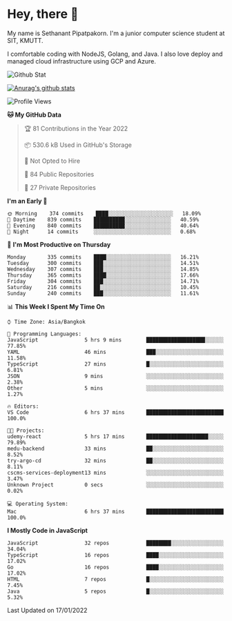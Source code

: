 # Hey, there 🙌
My name is Sethanant Pipatpakorn. I'm a junior computer science student at SIT, KMUTT.

I comfortable coding with NodeJS, Golang, and Java. I also love deploy and managed cloud infrastructure using GCP and Azure.

![Github Stat](https://github-profile-summary-cards.vercel.app/api/cards/profile-details?username=thetkpark&theme=dracula)

[![Anurag's github stats](https://github-readme-stats.vercel.app/api?username=thetkpark&count_private=true&show_icons=true&theme=tokyonight)](https://github.com/anuraghazra/github-readme-stats)

<!--START_SECTION:waka-->
![Profile Views](http://img.shields.io/badge/Profile%20Views-8-blue)

**🐱 My GitHub Data** 

> 🏆 81 Contributions in the Year 2022
 > 
> 📦 530.6 kB Used in GitHub's Storage 
 > 
> 🚫 Not Opted to Hire
 > 
> 📜 84 Public Repositories 
 > 
> 🔑 27 Private Repositories  
 > 
**I'm an Early 🐤** 

```text
🌞 Morning    374 commits    ████░░░░░░░░░░░░░░░░░░░░░   18.09% 
🌆 Daytime    839 commits    ██████████░░░░░░░░░░░░░░░   40.59% 
🌃 Evening    840 commits    ██████████░░░░░░░░░░░░░░░   40.64% 
🌙 Night      14 commits     ░░░░░░░░░░░░░░░░░░░░░░░░░   0.68%

```
📅 **I'm Most Productive on Thursday** 

```text
Monday       335 commits    ████░░░░░░░░░░░░░░░░░░░░░   16.21% 
Tuesday      300 commits    ███░░░░░░░░░░░░░░░░░░░░░░   14.51% 
Wednesday    307 commits    ███░░░░░░░░░░░░░░░░░░░░░░   14.85% 
Thursday     365 commits    ████░░░░░░░░░░░░░░░░░░░░░   17.66% 
Friday       304 commits    ███░░░░░░░░░░░░░░░░░░░░░░   14.71% 
Saturday     216 commits    ██░░░░░░░░░░░░░░░░░░░░░░░   10.45% 
Sunday       240 commits    ███░░░░░░░░░░░░░░░░░░░░░░   11.61%

```


📊 **This Week I Spent My Time On** 

```text
⌚︎ Time Zone: Asia/Bangkok

💬 Programming Languages: 
JavaScript               5 hrs 9 mins        ███████████████████░░░░░░   77.85% 
YAML                     46 mins             ███░░░░░░░░░░░░░░░░░░░░░░   11.58% 
TypeScript               27 mins             █░░░░░░░░░░░░░░░░░░░░░░░░   6.81% 
JSON                     9 mins              ░░░░░░░░░░░░░░░░░░░░░░░░░   2.38% 
Other                    5 mins              ░░░░░░░░░░░░░░░░░░░░░░░░░   1.27%

🔥 Editors: 
VS Code                  6 hrs 37 mins       █████████████████████████   100.0%

🐱‍💻 Projects: 
udemy-react              5 hrs 17 mins       ████████████████████░░░░░   79.89% 
medu-backend             33 mins             ██░░░░░░░░░░░░░░░░░░░░░░░   8.52% 
try-argo-cd              32 mins             ██░░░░░░░░░░░░░░░░░░░░░░░   8.11% 
cscms-services-deployment13 mins             ░░░░░░░░░░░░░░░░░░░░░░░░░   3.47% 
Unknown Project          0 secs              ░░░░░░░░░░░░░░░░░░░░░░░░░   0.02%

💻 Operating System: 
Mac                      6 hrs 37 mins       █████████████████████████   100.0%

```

**I Mostly Code in JavaScript** 

```text
JavaScript               32 repos            ████████░░░░░░░░░░░░░░░░░   34.04% 
TypeScript               16 repos            ████░░░░░░░░░░░░░░░░░░░░░   17.02% 
Go                       16 repos            ████░░░░░░░░░░░░░░░░░░░░░   17.02% 
HTML                     7 repos             █░░░░░░░░░░░░░░░░░░░░░░░░   7.45% 
Java                     5 repos             █░░░░░░░░░░░░░░░░░░░░░░░░   5.32%

```



 Last Updated on 17/01/2022
<!--END_SECTION:waka-->
